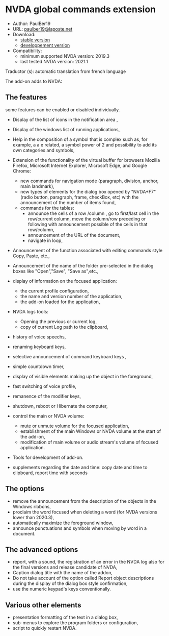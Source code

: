 # NVDA global commands extension #

* Author: PaulBer19
* URL: paulber19@laposte.net
* Download:
	* [stable version][1]
	* [developpement version][2]
* Compatibility:
	* minimum supported NVDA version: 2019.3
	* last tested NVDA version: 2021.1


Traductor (s): automatic translation from french language


The add-on adds to NVDA:
## The features ##

some features can be enabled or disabled individually.

* Display of the list of icons in the notification area ,
* Display of the windows list of running applications,
* Help in the composition of a symbol that is complex such as, for example, a a e related, a symbol power of 2 and possibility to add its own categories and symbols,
* Extension of the functionality of the virtual buffer for browsers Mozilla Firefox, Microsoft Internet Explorer, Microsoft Edge, and Google Chrome:

	* new commands for navigation mode (paragraph, division, anchor, main landmark),
	* new types of elements for the dialog box opened by "NVDA+F7" (radio button, paragraph, frame, checkBox, etc) with the announcement of the number of items found,
	* commands for the tables:
		* announce the cells of a row /column , go to first/last cell in the row/current column, move the column/row preceding or following with announcement possible of the cells in that row/column,
		* announcement of the URL of the document,
		* navigate in loop,


* Announcement of the function associated with editing commands style Copy, Paste, etc.,
* Announcement of the name of the folder pre-selected in the dialog boxes like "Open","Save", "Save as",etc.,
* display of information on the focused application:

	* the current profile configuration,
	* the name and version number of the application,
	* the add-on loaded for the application,


*	NVDA logs tools:
	* Opening the previous or current log,
	* copy of current Log path to the clipboard,


* history of voice speechs,
* renaming keyboard keys,
* selective announcement of command keyboard keys ,
* simple countdown timer,
* display of visible elements making up the object in the foreground,
* fast switching of voice profile,
* remanence of the modifier keys,
* shutdown, reboot or Hibernate the computer,
* control the main or NVDA volume:

	* mute or unmute volume for the focused application,
	* establishment of the main Windows or NVDA volume at the start of the add-on,
	* modification of main volume or audio stream's volume of focused application.


* Tools for development of add-on.
* supplements regarding the date and time: copy date and time to clipboard, report time with seconds


## The options ##

* remove the announcement from the description of the objects in the Windows ribbons,
* proclaim the word focused when deleting a word (for NVDA versions lower than 2020.3),
* automatically maximize the foreground window,
* announce punctuations and symbols when moving by word in a document.


## The advanced options ##

* report, with a sound, the registration of an error in the NVDA log also for the final versions and release candidate of NVDA,
* Caption dialog title with the name of the addon,
* Do not take account of the option called Report object descriptions during the display of the dialog box style confirmation,
* use the numeric keypad's keys conventionally.


## Various other elements ##

* presentation formatting of the text in a dialog box,
* sub-menus to explore the program folders or configuration,
* script to quickly restart NVDA.


[1]: https://github.com/paulber007/AllMyNVDAAddons/raw/master/NVDAExtensionGlobalPlugin/NVDAExtensionGlobalPlugin-9.8.nvda-addon
[2]: https://github.com/paulber007/AllMyNVDAAddons/tree/master/NVDAExtensionGlobalPlugin/dev
